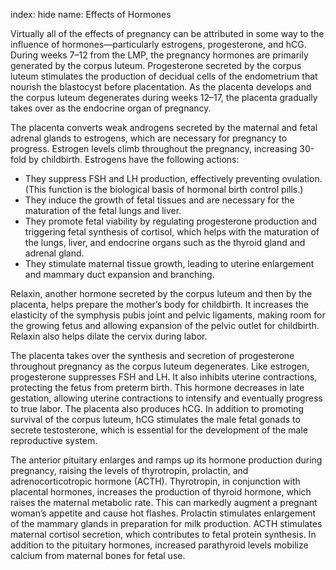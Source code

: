 index: hide
name: Effects of Hormones

Virtually all of the effects of pregnancy can be attributed in some way to the influence of hormones—particularly estrogens, progesterone, and hCG. During weeks 7–12 from the LMP, the pregnancy hormones are primarily generated by the corpus luteum. Progesterone secreted by the corpus luteum stimulates the production of decidual cells of the endometrium that nourish the blastocyst before placentation. As the placenta develops and the corpus luteum degenerates during weeks 12–17, the placenta gradually takes over as the endocrine organ of pregnancy.

The placenta converts weak androgens secreted by the maternal and fetal adrenal glands to estrogens, which are necessary for pregnancy to progress. Estrogen levels climb throughout the pregnancy, increasing 30-fold by childbirth. Estrogens have the following actions:

  * They suppress FSH and LH production, effectively preventing ovulation. (This function is the biological basis of hormonal birth control pills.)
  * They induce the growth of fetal tissues and are necessary for the maturation of the fetal lungs and liver.
  * They promote fetal viability by regulating progesterone production and triggering fetal synthesis of cortisol, which helps with the maturation of the lungs, liver, and endocrine organs such as the thyroid gland and adrenal gland.
  * They stimulate maternal tissue growth, leading to uterine enlargement and mammary duct expansion and branching.

Relaxin, another hormone secreted by the corpus luteum and then by the placenta, helps prepare the mother’s body for childbirth. It increases the elasticity of the symphysis pubis joint and pelvic ligaments, making room for the growing fetus and allowing expansion of the pelvic outlet for childbirth. Relaxin also helps dilate the cervix during labor.

The placenta takes over the synthesis and secretion of progesterone throughout pregnancy as the corpus luteum degenerates. Like estrogen, progesterone suppresses FSH and LH. It also inhibits uterine contractions, protecting the fetus from preterm birth. This hormone decreases in late gestation, allowing uterine contractions to intensify and eventually progress to true labor. The placenta also produces hCG. In addition to promoting survival of the corpus luteum, hCG stimulates the male fetal gonads to secrete testosterone, which is essential for the development of the male reproductive system.

The anterior pituitary enlarges and ramps up its hormone production during pregnancy, raising the levels of thyrotropin, prolactin, and adrenocorticotropic hormone (ACTH). Thyrotropin, in conjunction with placental hormones, increases the production of thyroid hormone, which raises the maternal metabolic rate. This can markedly augment a pregnant woman’s appetite and cause hot flashes. Prolactin stimulates enlargement of the mammary glands in preparation for milk production. ACTH stimulates maternal cortisol secretion, which contributes to fetal protein synthesis. In addition to the pituitary hormones, increased parathyroid levels mobilize calcium from maternal bones for fetal use.
